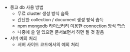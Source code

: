 - 몽고 db 사용 방법
  - 무료 cluster 생성 방식 습득
  - 간단한 collection / document 생성 방식 습득
  - npm mongodb 라이브러리 이용한 connection 방식 학습
  - 나중에 쓸 일 있으면 문서보면서 하면 될 것 같음
- 서버 예외 처리
  - 서버 사이드 코드에서의 예외 처리
